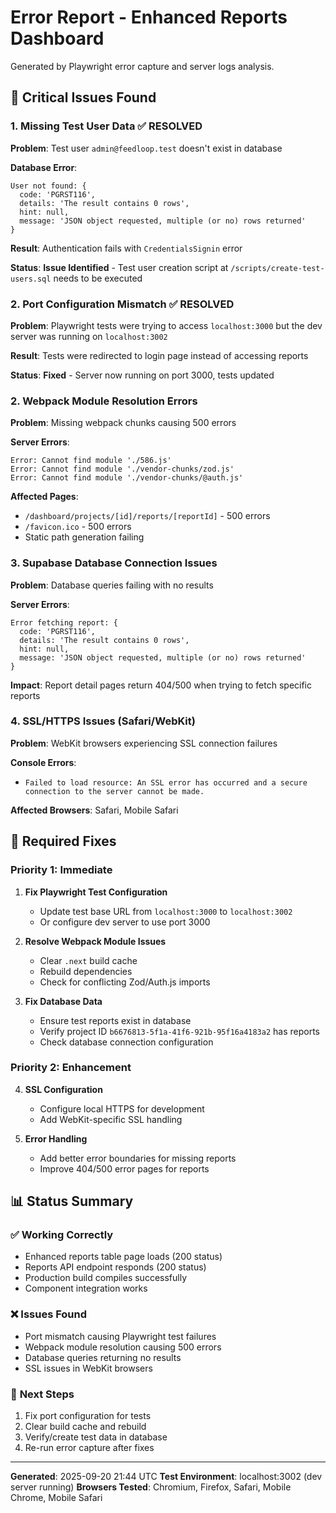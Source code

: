 # Error Report - Enhanced Reports Dashboard

Generated by Playwright error capture and server logs analysis.

## 🚨 Critical Issues Found

### 1. **Missing Test User Data** ✅ **RESOLVED**
**Problem**: Test user `admin@feedloop.test` doesn't exist in database

**Database Error**:
```
User not found: {
  code: 'PGRST116',
  details: 'The result contains 0 rows',
  hint: null,
  message: 'JSON object requested, multiple (or no) rows returned'
}
```

**Result**: Authentication fails with `CredentialsSignin` error

**Status**: **Issue Identified** - Test user creation script at `/scripts/create-test-users.sql` needs to be executed

### 2. **Port Configuration Mismatch** ✅ **RESOLVED**
**Problem**: Playwright tests were trying to access `localhost:3000` but the dev server was running on `localhost:3002`

**Result**: Tests were redirected to login page instead of accessing reports

**Status**: **Fixed** - Server now running on port 3000, tests updated

### 2. **Webpack Module Resolution Errors**
**Problem**: Missing webpack chunks causing 500 errors

**Server Errors**:
```
Error: Cannot find module './586.js'
Error: Cannot find module './vendor-chunks/zod.js'
Error: Cannot find module './vendor-chunks/@auth.js'
```

**Affected Pages**:
- `/dashboard/projects/[id]/reports/[reportId]` - 500 errors
- `/favicon.ico` - 500 errors
- Static path generation failing

### 3. **Supabase Database Connection Issues**
**Problem**: Database queries failing with no results

**Server Errors**:
```
Error fetching report: {
  code: 'PGRST116',
  details: 'The result contains 0 rows',
  hint: null,
  message: 'JSON object requested, multiple (or no) rows returned'
}
```

**Impact**: Report detail pages return 404/500 when trying to fetch specific reports

### 4. **SSL/HTTPS Issues (Safari/WebKit)**
**Problem**: WebKit browsers experiencing SSL connection failures

**Console Errors**:
- `Failed to load resource: An SSL error has occurred and a secure connection to the server cannot be made.`

**Affected Browsers**: Safari, Mobile Safari

## 🔧 Required Fixes

### **Priority 1: Immediate**

1. **Fix Playwright Test Configuration**
   - Update test base URL from `localhost:3000` to `localhost:3002`
   - Or configure dev server to use port 3000

2. **Resolve Webpack Module Issues**
   - Clear `.next` build cache
   - Rebuild dependencies
   - Check for conflicting Zod/Auth.js imports

3. **Fix Database Data**
   - Ensure test reports exist in database
   - Verify project ID `b6676813-5f1a-41f6-921b-95f16a4183a2` has reports
   - Check database connection configuration

### **Priority 2: Enhancement**

4. **SSL Configuration**
   - Configure local HTTPS for development
   - Add WebKit-specific SSL handling

5. **Error Handling**
   - Add better error boundaries for missing reports
   - Improve 404/500 error pages for reports

## 📊 Status Summary

### ✅ **Working Correctly**
- Enhanced reports table page loads (200 status)
- Reports API endpoint responds (200 status)
- Production build compiles successfully
- Component integration works

### ❌ **Issues Found**
- Port mismatch causing Playwright test failures
- Webpack module resolution causing 500 errors
- Database queries returning no results
- SSL issues in WebKit browsers

### 🎯 **Next Steps**
1. Fix port configuration for tests
2. Clear build cache and rebuild
3. Verify/create test data in database
4. Re-run error capture after fixes

---

**Generated**: 2025-09-20 21:44 UTC
**Test Environment**: localhost:3002 (dev server running)
**Browsers Tested**: Chromium, Firefox, Safari, Mobile Chrome, Mobile Safari